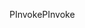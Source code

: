 <span data-ttu-id="9db3d-101">PInvoke</span><span class="sxs-lookup"><span data-stu-id="9db3d-101">PInvoke</span></span>